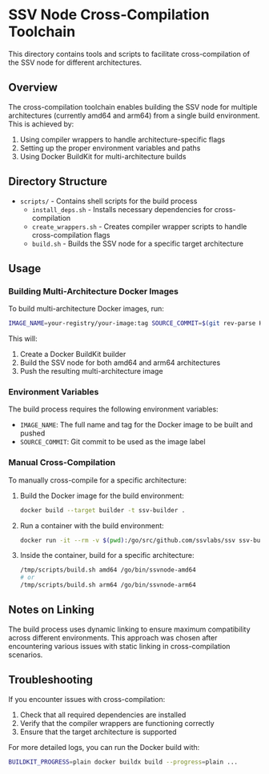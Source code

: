 # SSV Node Cross-Compilation Toolchain

This directory contains tools and scripts to facilitate cross-compilation of the SSV node for different architectures.

## Overview

The cross-compilation toolchain enables building the SSV node for multiple architectures (currently amd64 and arm64)
from a single build environment. This is achieved by:

1. Using compiler wrappers to handle architecture-specific flags
2. Setting up the proper environment variables and paths
3. Using Docker BuildKit for multi-architecture builds

## Directory Structure

- `scripts/` - Contains shell scripts for the build process
    - `install_deps.sh` - Installs necessary dependencies for cross-compilation
    - `create_wrappers.sh` - Creates compiler wrapper scripts to handle cross-compilation flags
    - `build.sh` - Builds the SSV node for a specific target architecture

## Usage

### Building Multi-Architecture Docker Images

To build multi-architecture Docker images, run:

```bash
IMAGE_NAME=your-registry/your-image:tag SOURCE_COMMIT=$(git rev-parse HEAD) ./hooks/build
```

This will:

1. Create a Docker BuildKit builder
2. Build the SSV node for both amd64 and arm64 architectures
3. Push the resulting multi-architecture image

### Environment Variables

The build process requires the following environment variables:

- `IMAGE_NAME`: The full name and tag for the Docker image to be built and pushed
- `SOURCE_COMMIT`: Git commit to be used as the image label

### Manual Cross-Compilation

To manually cross-compile for a specific architecture:

1. Build the Docker image for the build environment:
   ```bash
   docker build --target builder -t ssv-builder .
   ```

2. Run a container with the build environment:
   ```bash
   docker run -it --rm -v $(pwd):/go/src/github.com/ssvlabs/ssv ssv-builder bash
   ```

3. Inside the container, build for a specific architecture:
   ```bash
   /tmp/scripts/build.sh amd64 /go/bin/ssvnode-amd64
   # or
   /tmp/scripts/build.sh arm64 /go/bin/ssvnode-arm64
   ```

## Notes on Linking

The build process uses dynamic linking to ensure maximum compatibility across different environments. This approach was
chosen after encountering various issues with static linking in cross-compilation scenarios.

## Troubleshooting

If you encounter issues with cross-compilation:

1. Check that all required dependencies are installed
2. Verify that the compiler wrappers are functioning correctly
3. Ensure that the target architecture is supported

For more detailed logs, you can run the Docker build with:

```bash
BUILDKIT_PROGRESS=plain docker buildx build --progress=plain ...
``` 
